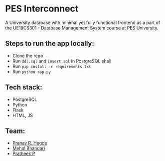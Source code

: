 # PES Interconnect
A University database with minimal yet fully functional frontend as a part of the UE19CS301 - Database Management System course at PES University.

## Steps to run the app locally:
- Clone the repo
- Run `ddl.sql` and `insert.sql` in PostgreSQL shell
- Run `pip install -r requirements.txt`
- Run `python app.py`

## Tech stack:
- PostgreSQL
- Python
- Flask
- HTML, JS

## Team: 
- <a href = "https://github.com/pranavhegde006">Pranav R. Hegde</a>
- <a href = "https://github.com/mehulbhandari"> Mehul Bhandari </a>
- <a href = "https://github.com/pratheek24"> Pratheek P </a>
